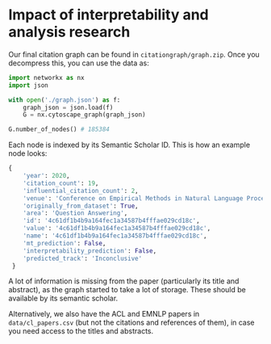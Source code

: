 # Impact of interpretability and analysis research

Our final citation graph can be found in `citationgraph/graph.zip`. Once you decompress this, you can use the data as:

```py
import networkx as nx
import json

with open('./graph.json') as f:
    graph_json = json.load(f)
    G = nx.cytoscape_graph(graph_json)

G.number_of_nodes() # 185384
```

Each node is indexed by its Semantic Scholar ID. This is how an example node looks:

```py
{
    'year': 2020,
    'citation_count': 19,
    'influential_citation_count': 2,
    'venue': 'Conference on Empirical Methods in Natural Language Processing',
    'originally_from_dataset': True,
    'area': 'Question Answering',
    'id': '4c61df1b4b9a164fec1a34587b4fffae029cd18c',
    'value': '4c61df1b4b9a164fec1a34587b4fffae029cd18c',
    'name': '4c61df1b4b9a164fec1a34587b4fffae029cd18c',
    'mt_prediction': False,
    'interpretability_prediction': False,
    'predicted_track': 'Inconclusive'
 }
```

A lot of information is missing from the paper (particularly its title and abstract), as the graph started to take a lot of storage. These should be available by its semantic scholar.

Alternatively, we also have the ACL and EMNLP papers in `data/cl_papers.csv` (but not the citations and references of them), in case you need access to the titles and abstracts.
